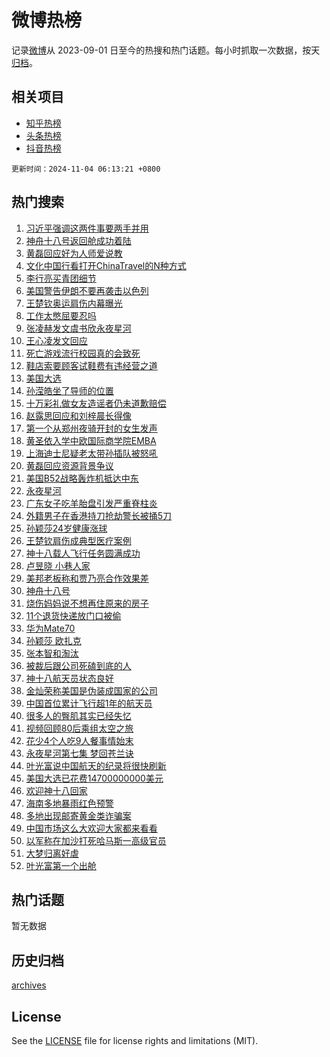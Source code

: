 # 微博热榜

记录[微博](https://www.weibo.com)从 2023-09-01 日至今的热搜和热门话题。每小时抓取一次数据，按天[归档](archives)。

## 相关项目

- [知乎热榜](https://github.com/hotarchive/zhihu)
- [头条热榜](https://github.com/hotarchive/toutiao)
- [抖音热榜](https://github.com/hotarchive/douyin)


`更新时间：2024-11-04 06:13:21 +0800`

## 热门搜索

1. [习近平强调这两件事要两手并用](https://m.weibo.cn/search?containerid=100103type%3D1%26t%3D10%26q%3D%23%E4%B9%A0%E8%BF%91%E5%B9%B3%E5%BC%BA%E8%B0%83%E8%BF%99%E4%B8%A4%E4%BB%B6%E4%BA%8B%E8%A6%81%E4%B8%A4%E6%89%8B%E5%B9%B6%E7%94%A8%23&stream_entry_id=51&isnewpage=1&extparam=seat%3D1%26stream_entry_id%3D51%26c_type%3D51%26q%3D%2523%25E4%25B9%25A0%25E8%25BF%2591%25E5%25B9%25B3%25E5%25BC%25BA%25E8%25B0%2583%25E8%25BF%2599%25E4%25B8%25A4%25E4%25BB%25B6%25E4%25BA%258B%25E8%25A6%2581%25E4%25B8%25A4%25E6%2589%258B%25E5%25B9%25B6%25E7%2594%25A8%2523%26cate%3D10103%26dgr%3D0%26pos%3D0%26filter_type%3Drealtimehot%26display_time%3D1730672000%26pre_seqid%3D173067200017502742035123)
1. [神舟十八号返回舱成功着陆](https://m.weibo.cn/search?containerid=100103type%3D1%26t%3D10%26q%3D%23%E7%A5%9E%E8%88%9F%E5%8D%81%E5%85%AB%E5%8F%B7%E8%BF%94%E5%9B%9E%E8%88%B1%E6%88%90%E5%8A%9F%E7%9D%80%E9%99%86%23&stream_entry_id=31&isnewpage=1&extparam=seat%3D1%26flag%3D0%26c_type%3D31%26cate%3D5001%26realpos%3D1%26lcate%3D5001%26stream_entry_id%3D31%26q%3D%2523%25E7%25A5%259E%25E8%2588%259F%25E5%258D%2581%25E5%2585%25AB%25E5%258F%25B7%25E8%25BF%2594%25E5%259B%259E%25E8%2588%25B1%25E6%2588%2590%25E5%258A%259F%25E7%259D%2580%25E9%2599%2586%2523%26dgr%3D0%26pos%3D0%26band_rank%3D1%26filter_type%3Drealtimehot%26display_time%3D1730672000%26pre_seqid%3D173067200017502742035123)
1. [黄磊回应好为人师爱说教](https://m.weibo.cn/search?containerid=100103type%3D1%26t%3D10%26q%3D%23%E9%BB%84%E7%A3%8A%E5%9B%9E%E5%BA%94%E5%A5%BD%E4%B8%BA%E4%BA%BA%E5%B8%88%E7%88%B1%E8%AF%B4%E6%95%99%23&stream_entry_id=31&isnewpage=1&extparam=seat%3D1%26flag%3D2%26c_type%3D31%26cate%3D5001%26realpos%3D2%26lcate%3D5001%26stream_entry_id%3D31%26q%3D%2523%25E9%25BB%2584%25E7%25A3%258A%25E5%259B%259E%25E5%25BA%2594%25E5%25A5%25BD%25E4%25B8%25BA%25E4%25BA%25BA%25E5%25B8%2588%25E7%2588%25B1%25E8%25AF%25B4%25E6%2595%2599%2523%26dgr%3D0%26pos%3D1%26band_rank%3D2%26filter_type%3Drealtimehot%26display_time%3D1730672000%26pre_seqid%3D173067200017502742035123)
1. [文化中国行看打开ChinaTravel的N种方式](https://m.weibo.cn/search?containerid=100103type%3D1%26t%3D10%26q%3D%23%E6%96%87%E5%8C%96%E4%B8%AD%E5%9B%BD%E8%A1%8C%E7%9C%8B%E6%89%93%E5%BC%80ChinaTravel%E7%9A%84N%E7%A7%8D%E6%96%B9%E5%BC%8F%23&stream_entry_id=31&isnewpage=1&extparam=seat%3D1%26flag%3D0%26c_type%3D31%26cate%3D5001%26realpos%3D3%26lcate%3D5001%26stream_entry_id%3D31%26q%3D%2523%25E6%2596%2587%25E5%258C%2596%25E4%25B8%25AD%25E5%259B%25BD%25E8%25A1%258C%25E7%259C%258B%25E6%2589%2593%25E5%25BC%2580ChinaTravel%25E7%259A%2584N%25E7%25A7%258D%25E6%2596%25B9%25E5%25BC%258F%2523%26dgr%3D0%26pos%3D2%26band_rank%3D3%26filter_type%3Drealtimehot%26display_time%3D1730672000%26pre_seqid%3D173067200017502742035123)
1. [李行亮买青团细节](https://m.weibo.cn/search?containerid=100103type%3D1%26t%3D10%26q%3D%23%E6%9D%8E%E8%A1%8C%E4%BA%AE%E4%B9%B0%E9%9D%92%E5%9B%A2%E7%BB%86%E8%8A%82%23&stream_entry_id=31&isnewpage=1&extparam=seat%3D1%26flag%3D2%26c_type%3D31%26cate%3D5001%26realpos%3D4%26lcate%3D5001%26stream_entry_id%3D31%26q%3D%2523%25E6%259D%258E%25E8%25A1%258C%25E4%25BA%25AE%25E4%25B9%25B0%25E9%259D%2592%25E5%259B%25A2%25E7%25BB%2586%25E8%258A%2582%2523%26dgr%3D0%26pos%3D3%26band_rank%3D4%26filter_type%3Drealtimehot%26display_time%3D1730672000%26pre_seqid%3D173067200017502742035123)
1. [美国警告伊朗不要再袭击以色列](https://m.weibo.cn/search?containerid=100103type%3D1%26t%3D10%26q%3D%23%E7%BE%8E%E5%9B%BD%E8%AD%A6%E5%91%8A%E4%BC%8A%E6%9C%97%E4%B8%8D%E8%A6%81%E5%86%8D%E8%A2%AD%E5%87%BB%E4%BB%A5%E8%89%B2%E5%88%97%23&stream_entry_id=31&isnewpage=1&extparam=seat%3D1%26flag%3D2%26c_type%3D31%26cate%3D5001%26realpos%3D5%26lcate%3D5001%26stream_entry_id%3D31%26q%3D%2523%25E7%25BE%258E%25E5%259B%25BD%25E8%25AD%25A6%25E5%2591%258A%25E4%25BC%258A%25E6%259C%2597%25E4%25B8%258D%25E8%25A6%2581%25E5%2586%258D%25E8%25A2%25AD%25E5%2587%25BB%25E4%25BB%25A5%25E8%2589%25B2%25E5%2588%2597%2523%26dgr%3D0%26pos%3D4%26band_rank%3D5%26filter_type%3Drealtimehot%26display_time%3D1730672000%26pre_seqid%3D173067200017502742035123)
1. [王楚钦奥运肩伤内幕曝光](https://m.weibo.cn/search?containerid=100103type%3D1%26t%3D10%26q%3D%23%E7%8E%8B%E6%A5%9A%E9%92%A6%E5%A5%A5%E8%BF%90%E8%82%A9%E4%BC%A4%E5%86%85%E5%B9%95%E6%9B%9D%E5%85%89%23&stream_entry_id=31&isnewpage=1&extparam=seat%3D1%26flag%3D0%26c_type%3D31%26cate%3D5001%26realpos%3D6%26lcate%3D5001%26stream_entry_id%3D31%26q%3D%2523%25E7%258E%258B%25E6%25A5%259A%25E9%2592%25A6%25E5%25A5%25A5%25E8%25BF%2590%25E8%2582%25A9%25E4%25BC%25A4%25E5%2586%2585%25E5%25B9%2595%25E6%259B%259D%25E5%2585%2589%2523%26dgr%3D0%26pos%3D5%26band_rank%3D6%26filter_type%3Drealtimehot%26display_time%3D1730672000%26pre_seqid%3D173067200017502742035123)
1. [工作太憋屈要忍吗](https://m.weibo.cn/search?containerid=100103type%3D1%26t%3D10%26q%3D%23%E5%B7%A5%E4%BD%9C%E5%A4%AA%E6%86%8B%E5%B1%88%E8%A6%81%E5%BF%8D%E5%90%97%23&stream_entry_id=31&isnewpage=1&extparam=seat%3D1%26c_type%3D31%26cate%3D5001%26lcate%3D5001%26topic_ad%3D1%26stream_entry_id%3D31%26is_ad_pos%3D1%26band_rank%3D7%26q%3D%2523%25E5%25B7%25A5%25E4%25BD%259C%25E5%25A4%25AA%25E6%2586%258B%25E5%25B1%2588%25E8%25A6%2581%25E5%25BF%258D%25E5%2590%2597%2523%26dgr%3D0%26pos%3D6%26adid%3D262744%26filter_type%3Drealtimehot%26display_time%3D1730672000%26pre_seqid%3D173067200017502742035123)
1. [张凌赫发文虞书欣永夜星河](https://m.weibo.cn/search?containerid=100103type%3D1%26t%3D10%26q%3D%23%E5%BC%A0%E5%87%8C%E8%B5%AB%E5%8F%91%E6%96%87%E8%99%9E%E4%B9%A6%E6%AC%A3%E6%B0%B8%E5%A4%9C%E6%98%9F%E6%B2%B3%23&stream_entry_id=31&isnewpage=1&extparam=seat%3D1%26flag%3D2%26c_type%3D31%26cate%3D5001%26realpos%3D7%26lcate%3D5001%26stream_entry_id%3D31%26q%3D%2523%25E5%25BC%25A0%25E5%2587%258C%25E8%25B5%25AB%25E5%258F%2591%25E6%2596%2587%25E8%2599%259E%25E4%25B9%25A6%25E6%25AC%25A3%25E6%25B0%25B8%25E5%25A4%259C%25E6%2598%259F%25E6%25B2%25B3%2523%26dgr%3D0%26pos%3D7%26band_rank%3D7%26filter_type%3Drealtimehot%26display_time%3D1730672000%26pre_seqid%3D173067200017502742035123)
1. [王心凌发文回应](https://m.weibo.cn/search?containerid=100103type%3D1%26t%3D10%26q%3D%23%E7%8E%8B%E5%BF%83%E5%87%8C%E5%8F%91%E6%96%87%E5%9B%9E%E5%BA%94%23&stream_entry_id=31&isnewpage=1&extparam=seat%3D1%26flag%3D2%26c_type%3D31%26cate%3D5001%26realpos%3D8%26lcate%3D5001%26stream_entry_id%3D31%26q%3D%2523%25E7%258E%258B%25E5%25BF%2583%25E5%2587%258C%25E5%258F%2591%25E6%2596%2587%25E5%259B%259E%25E5%25BA%2594%2523%26dgr%3D0%26pos%3D8%26band_rank%3D8%26filter_type%3Drealtimehot%26display_time%3D1730672000%26pre_seqid%3D173067200017502742035123)
1. [死亡游戏流行校园真的会致死](https://m.weibo.cn/search?containerid=100103type%3D1%26t%3D10%26q%3D%23%E6%AD%BB%E4%BA%A1%E6%B8%B8%E6%88%8F%E6%B5%81%E8%A1%8C%E6%A0%A1%E5%9B%AD%E7%9C%9F%E7%9A%84%E4%BC%9A%E8%87%B4%E6%AD%BB%23&stream_entry_id=31&isnewpage=1&extparam=seat%3D1%26flag%3D0%26c_type%3D31%26cate%3D5001%26realpos%3D9%26lcate%3D5001%26stream_entry_id%3D31%26q%3D%2523%25E6%25AD%25BB%25E4%25BA%25A1%25E6%25B8%25B8%25E6%2588%258F%25E6%25B5%2581%25E8%25A1%258C%25E6%25A0%25A1%25E5%259B%25AD%25E7%259C%259F%25E7%259A%2584%25E4%25BC%259A%25E8%2587%25B4%25E6%25AD%25BB%2523%26dgr%3D0%26pos%3D9%26band_rank%3D9%26filter_type%3Drealtimehot%26display_time%3D1730672000%26pre_seqid%3D173067200017502742035123)
1. [鞋店索要顾客试鞋费有违经营之道](https://m.weibo.cn/search?containerid=100103type%3D1%26t%3D10%26q%3D%23%E9%9E%8B%E5%BA%97%E7%B4%A2%E8%A6%81%E9%A1%BE%E5%AE%A2%E8%AF%95%E9%9E%8B%E8%B4%B9%E6%9C%89%E8%BF%9D%E7%BB%8F%E8%90%A5%E4%B9%8B%E9%81%93%23&stream_entry_id=31&isnewpage=1&extparam=seat%3D1%26flag%3D1%26c_type%3D31%26cate%3D5001%26realpos%3D10%26lcate%3D5001%26stream_entry_id%3D31%26q%3D%2523%25E9%259E%258B%25E5%25BA%2597%25E7%25B4%25A2%25E8%25A6%2581%25E9%25A1%25BE%25E5%25AE%25A2%25E8%25AF%2595%25E9%259E%258B%25E8%25B4%25B9%25E6%259C%2589%25E8%25BF%259D%25E7%25BB%258F%25E8%2590%25A5%25E4%25B9%258B%25E9%2581%2593%2523%26dgr%3D0%26pos%3D10%26band_rank%3D10%26filter_type%3Drealtimehot%26display_time%3D1730672000%26pre_seqid%3D173067200017502742035123)
1. [美国大选](https://m.weibo.cn/search?containerid=100103type%3D1%26t%3D10%26q%3D%E7%BE%8E%E5%9B%BD%E5%A4%A7%E9%80%89&stream_entry_id=31&isnewpage=1&extparam=seat%3D1%26flag%3D2%26c_type%3D31%26cate%3D5001%26realpos%3D11%26lcate%3D5001%26stream_entry_id%3D31%26q%3D%25E7%25BE%258E%25E5%259B%25BD%25E5%25A4%25A7%25E9%2580%2589%26dgr%3D0%26pos%3D11%26band_rank%3D11%26filter_type%3Drealtimehot%26display_time%3D1730672000%26pre_seqid%3D173067200017502742035123)
1. [孙滢皓坐了导师的位置](https://m.weibo.cn/search?containerid=100103type%3D1%26t%3D10%26q%3D%E5%AD%99%E6%BB%A2%E7%9A%93%E5%9D%90%E4%BA%86%E5%AF%BC%E5%B8%88%E7%9A%84%E4%BD%8D%E7%BD%AE&stream_entry_id=31&isnewpage=1&extparam=seat%3D1%26flag%3D0%26c_type%3D31%26cate%3D5001%26realpos%3D12%26lcate%3D5001%26stream_entry_id%3D31%26q%3D%25E5%25AD%2599%25E6%25BB%25A2%25E7%259A%2593%25E5%259D%2590%25E4%25BA%2586%25E5%25AF%25BC%25E5%25B8%2588%25E7%259A%2584%25E4%25BD%258D%25E7%25BD%25AE%26dgr%3D0%26pos%3D12%26band_rank%3D12%26filter_type%3Drealtimehot%26display_time%3D1730672000%26pre_seqid%3D173067200017502742035123)
1. [十万彩礼做女友造谣者仍未道歉赔偿](https://m.weibo.cn/search?containerid=100103type%3D1%26t%3D10%26q%3D%23%E5%8D%81%E4%B8%87%E5%BD%A9%E7%A4%BC%E5%81%9A%E5%A5%B3%E5%8F%8B%E9%80%A0%E8%B0%A3%E8%80%85%E4%BB%8D%E6%9C%AA%E9%81%93%E6%AD%89%E8%B5%94%E5%81%BF%23&stream_entry_id=31&isnewpage=1&extparam=seat%3D1%26flag%3D0%26c_type%3D31%26cate%3D5001%26realpos%3D13%26lcate%3D5001%26stream_entry_id%3D31%26q%3D%2523%25E5%258D%2581%25E4%25B8%2587%25E5%25BD%25A9%25E7%25A4%25BC%25E5%2581%259A%25E5%25A5%25B3%25E5%258F%258B%25E9%2580%25A0%25E8%25B0%25A3%25E8%2580%2585%25E4%25BB%258D%25E6%259C%25AA%25E9%2581%2593%25E6%25AD%2589%25E8%25B5%2594%25E5%2581%25BF%2523%26dgr%3D0%26pos%3D13%26band_rank%3D13%26filter_type%3Drealtimehot%26display_time%3D1730672000%26pre_seqid%3D173067200017502742035123)
1. [赵露思回应和刘梓晨长得像](https://m.weibo.cn/search?containerid=100103type%3D1%26t%3D10%26q%3D%23%E8%B5%B5%E9%9C%B2%E6%80%9D%E5%9B%9E%E5%BA%94%E5%92%8C%E5%88%98%E6%A2%93%E6%99%A8%E9%95%BF%E5%BE%97%E5%83%8F%23&stream_entry_id=31&isnewpage=1&extparam=seat%3D1%26flag%3D2%26c_type%3D31%26cate%3D5001%26realpos%3D14%26lcate%3D5001%26stream_entry_id%3D31%26q%3D%2523%25E8%25B5%25B5%25E9%259C%25B2%25E6%2580%259D%25E5%259B%259E%25E5%25BA%2594%25E5%2592%258C%25E5%2588%2598%25E6%25A2%2593%25E6%2599%25A8%25E9%2595%25BF%25E5%25BE%2597%25E5%2583%258F%2523%26dgr%3D0%26pos%3D14%26band_rank%3D14%26filter_type%3Drealtimehot%26display_time%3D1730672000%26pre_seqid%3D173067200017502742035123)
1. [第一个从郑州夜骑开封的女生发声](https://m.weibo.cn/search?containerid=100103type%3D1%26t%3D10%26q%3D%23%E7%AC%AC%E4%B8%80%E4%B8%AA%E4%BB%8E%E9%83%91%E5%B7%9E%E5%A4%9C%E9%AA%91%E5%BC%80%E5%B0%81%E7%9A%84%E5%A5%B3%E7%94%9F%E5%8F%91%E5%A3%B0%23&stream_entry_id=31&isnewpage=1&extparam=seat%3D1%26flag%3D0%26c_type%3D31%26cate%3D5001%26realpos%3D15%26lcate%3D5001%26stream_entry_id%3D31%26q%3D%2523%25E7%25AC%25AC%25E4%25B8%2580%25E4%25B8%25AA%25E4%25BB%258E%25E9%2583%2591%25E5%25B7%259E%25E5%25A4%259C%25E9%25AA%2591%25E5%25BC%2580%25E5%25B0%2581%25E7%259A%2584%25E5%25A5%25B3%25E7%2594%259F%25E5%258F%2591%25E5%25A3%25B0%2523%26dgr%3D0%26pos%3D15%26band_rank%3D15%26filter_type%3Drealtimehot%26display_time%3D1730672000%26pre_seqid%3D173067200017502742035123)
1. [黄圣依入学中欧国际商学院EMBA](https://m.weibo.cn/search?containerid=100103type%3D1%26t%3D10%26q%3D%23%E9%BB%84%E5%9C%A3%E4%BE%9D%E5%85%A5%E5%AD%A6%E4%B8%AD%E6%AC%A7%E5%9B%BD%E9%99%85%E5%95%86%E5%AD%A6%E9%99%A2EMBA%23&stream_entry_id=31&isnewpage=1&extparam=seat%3D1%26flag%3D0%26c_type%3D31%26cate%3D5001%26realpos%3D16%26lcate%3D5001%26stream_entry_id%3D31%26q%3D%2523%25E9%25BB%2584%25E5%259C%25A3%25E4%25BE%259D%25E5%2585%25A5%25E5%25AD%25A6%25E4%25B8%25AD%25E6%25AC%25A7%25E5%259B%25BD%25E9%2599%2585%25E5%2595%2586%25E5%25AD%25A6%25E9%2599%25A2EMBA%2523%26dgr%3D0%26pos%3D16%26band_rank%3D16%26filter_type%3Drealtimehot%26display_time%3D1730672000%26pre_seqid%3D173067200017502742035123)
1. [上海迪士尼疑老太带孙插队被怒吼](https://m.weibo.cn/search?containerid=100103type%3D1%26t%3D10%26q%3D%23%E4%B8%8A%E6%B5%B7%E8%BF%AA%E5%A3%AB%E5%B0%BC%E7%96%91%E8%80%81%E5%A4%AA%E5%B8%A6%E5%AD%99%E6%8F%92%E9%98%9F%E8%A2%AB%E6%80%92%E5%90%BC%23&stream_entry_id=31&isnewpage=1&extparam=seat%3D1%26flag%3D0%26c_type%3D31%26cate%3D5001%26realpos%3D17%26lcate%3D5001%26stream_entry_id%3D31%26q%3D%2523%25E4%25B8%258A%25E6%25B5%25B7%25E8%25BF%25AA%25E5%25A3%25AB%25E5%25B0%25BC%25E7%2596%2591%25E8%2580%2581%25E5%25A4%25AA%25E5%25B8%25A6%25E5%25AD%2599%25E6%258F%2592%25E9%2598%259F%25E8%25A2%25AB%25E6%2580%2592%25E5%2590%25BC%2523%26dgr%3D0%26pos%3D17%26band_rank%3D17%26filter_type%3Drealtimehot%26display_time%3D1730672000%26pre_seqid%3D173067200017502742035123)
1. [黄磊回应资源背景争议](https://m.weibo.cn/search?containerid=100103type%3D1%26t%3D10%26q%3D%23%E9%BB%84%E7%A3%8A%E5%9B%9E%E5%BA%94%E8%B5%84%E6%BA%90%E8%83%8C%E6%99%AF%E4%BA%89%E8%AE%AE%23&stream_entry_id=31&isnewpage=1&extparam=seat%3D1%26flag%3D0%26c_type%3D31%26cate%3D5001%26realpos%3D18%26lcate%3D5001%26stream_entry_id%3D31%26q%3D%2523%25E9%25BB%2584%25E7%25A3%258A%25E5%259B%259E%25E5%25BA%2594%25E8%25B5%2584%25E6%25BA%2590%25E8%2583%258C%25E6%2599%25AF%25E4%25BA%2589%25E8%25AE%25AE%2523%26dgr%3D0%26pos%3D18%26band_rank%3D18%26filter_type%3Drealtimehot%26display_time%3D1730672000%26pre_seqid%3D173067200017502742035123)
1. [美国B52战略轰炸机抵达中东](https://m.weibo.cn/search?containerid=100103type%3D1%26t%3D10%26q%3D%23%E7%BE%8E%E5%9B%BDB52%E6%88%98%E7%95%A5%E8%BD%B0%E7%82%B8%E6%9C%BA%E6%8A%B5%E8%BE%BE%E4%B8%AD%E4%B8%9C%23&stream_entry_id=31&isnewpage=1&extparam=seat%3D1%26flag%3D0%26c_type%3D31%26cate%3D5001%26realpos%3D19%26lcate%3D5001%26stream_entry_id%3D31%26q%3D%2523%25E7%25BE%258E%25E5%259B%25BDB52%25E6%2588%2598%25E7%2595%25A5%25E8%25BD%25B0%25E7%2582%25B8%25E6%259C%25BA%25E6%258A%25B5%25E8%25BE%25BE%25E4%25B8%25AD%25E4%25B8%259C%2523%26dgr%3D0%26pos%3D19%26band_rank%3D19%26filter_type%3Drealtimehot%26display_time%3D1730672000%26pre_seqid%3D173067200017502742035123)
1. [永夜星河](https://m.weibo.cn/search?containerid=100103type%3D1%26t%3D10%26q%3D%E6%B0%B8%E5%A4%9C%E6%98%9F%E6%B2%B3&stream_entry_id=31&isnewpage=1&extparam=seat%3D1%26flag%3D0%26c_type%3D31%26cate%3D5001%26realpos%3D20%26lcate%3D5001%26stream_entry_id%3D31%26q%3D%25E6%25B0%25B8%25E5%25A4%259C%25E6%2598%259F%25E6%25B2%25B3%26dgr%3D0%26pos%3D20%26band_rank%3D20%26filter_type%3Drealtimehot%26display_time%3D1730672000%26pre_seqid%3D173067200017502742035123)
1. [广东女子吃羊胎盘引发严重脊柱炎](https://m.weibo.cn/search?containerid=100103type%3D1%26t%3D10%26q%3D%23%E5%B9%BF%E4%B8%9C%E5%A5%B3%E5%AD%90%E5%90%83%E7%BE%8A%E8%83%8E%E7%9B%98%E5%BC%95%E5%8F%91%E4%B8%A5%E9%87%8D%E8%84%8A%E6%9F%B1%E7%82%8E%23&stream_entry_id=31&isnewpage=1&extparam=seat%3D1%26flag%3D0%26c_type%3D31%26cate%3D5001%26realpos%3D21%26lcate%3D5001%26stream_entry_id%3D31%26q%3D%2523%25E5%25B9%25BF%25E4%25B8%259C%25E5%25A5%25B3%25E5%25AD%2590%25E5%2590%2583%25E7%25BE%258A%25E8%2583%258E%25E7%259B%2598%25E5%25BC%2595%25E5%258F%2591%25E4%25B8%25A5%25E9%2587%258D%25E8%2584%258A%25E6%259F%25B1%25E7%2582%258E%2523%26dgr%3D0%26pos%3D21%26band_rank%3D21%26filter_type%3Drealtimehot%26display_time%3D1730672000%26pre_seqid%3D173067200017502742035123)
1. [外籍男子在香港持刀抢劫警长被捅5刀](https://m.weibo.cn/search?containerid=100103type%3D1%26t%3D10%26q%3D%23%E5%A4%96%E7%B1%8D%E7%94%B7%E5%AD%90%E5%9C%A8%E9%A6%99%E6%B8%AF%E6%8C%81%E5%88%80%E6%8A%A2%E5%8A%AB%E8%AD%A6%E9%95%BF%E8%A2%AB%E6%8D%855%E5%88%80%23&stream_entry_id=31&isnewpage=1&extparam=seat%3D1%26flag%3D0%26c_type%3D31%26cate%3D5001%26realpos%3D22%26lcate%3D5001%26stream_entry_id%3D31%26q%3D%2523%25E5%25A4%2596%25E7%25B1%258D%25E7%2594%25B7%25E5%25AD%2590%25E5%259C%25A8%25E9%25A6%2599%25E6%25B8%25AF%25E6%258C%2581%25E5%2588%2580%25E6%258A%25A2%25E5%258A%25AB%25E8%25AD%25A6%25E9%2595%25BF%25E8%25A2%25AB%25E6%258D%25855%25E5%2588%2580%2523%26dgr%3D0%26pos%3D22%26band_rank%3D22%26filter_type%3Drealtimehot%26display_time%3D1730672000%26pre_seqid%3D173067200017502742035123)
1. [孙颖莎24岁健康涨球](https://m.weibo.cn/search?containerid=100103type%3D1%26t%3D10%26q%3D%23%E5%AD%99%E9%A2%96%E8%8E%8E24%E5%B2%81%E5%81%A5%E5%BA%B7%E6%B6%A8%E7%90%83%23&stream_entry_id=31&isnewpage=1&extparam=seat%3D1%26flag%3D32768%26c_type%3D31%26cate%3D5001%26realpos%3D23%26lcate%3D5001%26stream_entry_id%3D31%26q%3D%2523%25E5%25AD%2599%25E9%25A2%2596%25E8%258E%258E24%25E5%25B2%2581%25E5%2581%25A5%25E5%25BA%25B7%25E6%25B6%25A8%25E7%2590%2583%2523%26dgr%3D0%26pos%3D23%26band_rank%3D23%26filter_type%3Drealtimehot%26display_time%3D1730672000%26pre_seqid%3D173067200017502742035123)
1. [王楚钦肩伤成典型医疗案例](https://m.weibo.cn/search?containerid=100103type%3D1%26t%3D10%26q%3D%23%E7%8E%8B%E6%A5%9A%E9%92%A6%E8%82%A9%E4%BC%A4%E6%88%90%E5%85%B8%E5%9E%8B%E5%8C%BB%E7%96%97%E6%A1%88%E4%BE%8B%23&stream_entry_id=31&isnewpage=1&extparam=seat%3D1%26flag%3D0%26c_type%3D31%26cate%3D5001%26realpos%3D24%26lcate%3D5001%26stream_entry_id%3D31%26q%3D%2523%25E7%258E%258B%25E6%25A5%259A%25E9%2592%25A6%25E8%2582%25A9%25E4%25BC%25A4%25E6%2588%2590%25E5%2585%25B8%25E5%259E%258B%25E5%258C%25BB%25E7%2596%2597%25E6%25A1%2588%25E4%25BE%258B%2523%26dgr%3D0%26pos%3D24%26band_rank%3D24%26filter_type%3Drealtimehot%26display_time%3D1730672000%26pre_seqid%3D173067200017502742035123)
1. [神十八载人飞行任务圆满成功](https://m.weibo.cn/search?containerid=100103type%3D1%26t%3D10%26q%3D%23%E7%A5%9E%E5%8D%81%E5%85%AB%E8%BD%BD%E4%BA%BA%E9%A3%9E%E8%A1%8C%E4%BB%BB%E5%8A%A1%E5%9C%86%E6%BB%A1%E6%88%90%E5%8A%9F%23&stream_entry_id=31&isnewpage=1&extparam=seat%3D1%26flag%3D0%26c_type%3D31%26cate%3D5001%26realpos%3D25%26lcate%3D5001%26stream_entry_id%3D31%26q%3D%2523%25E7%25A5%259E%25E5%258D%2581%25E5%2585%25AB%25E8%25BD%25BD%25E4%25BA%25BA%25E9%25A3%259E%25E8%25A1%258C%25E4%25BB%25BB%25E5%258A%25A1%25E5%259C%2586%25E6%25BB%25A1%25E6%2588%2590%25E5%258A%259F%2523%26dgr%3D0%26pos%3D25%26band_rank%3D25%26filter_type%3Drealtimehot%26display_time%3D1730672000%26pre_seqid%3D173067200017502742035123)
1. [卢昱晓 小巷人家](https://m.weibo.cn/search?containerid=100103type%3D1%26t%3D10%26q%3D%E5%8D%A2%E6%98%B1%E6%99%93+%E5%B0%8F%E5%B7%B7%E4%BA%BA%E5%AE%B6&stream_entry_id=31&isnewpage=1&extparam=seat%3D1%26flag%3D0%26c_type%3D31%26cate%3D5001%26realpos%3D26%26lcate%3D5001%26stream_entry_id%3D31%26q%3D%25E5%258D%25A2%25E6%2598%25B1%25E6%2599%2593%2520%25E5%25B0%258F%25E5%25B7%25B7%25E4%25BA%25BA%25E5%25AE%25B6%26dgr%3D0%26pos%3D26%26band_rank%3D26%26filter_type%3Drealtimehot%26display_time%3D1730672000%26pre_seqid%3D173067200017502742035123)
1. [美邦老板称和贾乃亮合作效果差](https://m.weibo.cn/search?containerid=100103type%3D1%26t%3D10%26q%3D%23%E7%BE%8E%E9%82%A6%E8%80%81%E6%9D%BF%E7%A7%B0%E5%92%8C%E8%B4%BE%E4%B9%83%E4%BA%AE%E5%90%88%E4%BD%9C%E6%95%88%E6%9E%9C%E5%B7%AE%23&stream_entry_id=31&isnewpage=1&extparam=seat%3D1%26flag%3D0%26c_type%3D31%26cate%3D5001%26realpos%3D27%26lcate%3D5001%26stream_entry_id%3D31%26q%3D%2523%25E7%25BE%258E%25E9%2582%25A6%25E8%2580%2581%25E6%259D%25BF%25E7%25A7%25B0%25E5%2592%258C%25E8%25B4%25BE%25E4%25B9%2583%25E4%25BA%25AE%25E5%2590%2588%25E4%25BD%259C%25E6%2595%2588%25E6%259E%259C%25E5%25B7%25AE%2523%26dgr%3D0%26pos%3D27%26band_rank%3D27%26filter_type%3Drealtimehot%26display_time%3D1730672000%26pre_seqid%3D173067200017502742035123)
1. [神舟十八号](https://m.weibo.cn/search?containerid=100103type%3D1%26t%3D10%26q%3D%E7%A5%9E%E8%88%9F%E5%8D%81%E5%85%AB%E5%8F%B7&stream_entry_id=31&isnewpage=1&extparam=seat%3D1%26flag%3D0%26c_type%3D31%26cate%3D5001%26realpos%3D28%26lcate%3D5001%26stream_entry_id%3D31%26q%3D%25E7%25A5%259E%25E8%2588%259F%25E5%258D%2581%25E5%2585%25AB%25E5%258F%25B7%26dgr%3D0%26pos%3D28%26band_rank%3D28%26filter_type%3Drealtimehot%26display_time%3D1730672000%26pre_seqid%3D173067200017502742035123)
1. [烧伤妈妈说不想再住原来的房子](https://m.weibo.cn/search?containerid=100103type%3D1%26t%3D10%26q%3D%23%E7%83%A7%E4%BC%A4%E5%A6%88%E5%A6%88%E8%AF%B4%E4%B8%8D%E6%83%B3%E5%86%8D%E4%BD%8F%E5%8E%9F%E6%9D%A5%E7%9A%84%E6%88%BF%E5%AD%90%23&stream_entry_id=31&isnewpage=1&extparam=seat%3D1%26flag%3D0%26c_type%3D31%26cate%3D5001%26realpos%3D29%26lcate%3D5001%26stream_entry_id%3D31%26q%3D%2523%25E7%2583%25A7%25E4%25BC%25A4%25E5%25A6%2588%25E5%25A6%2588%25E8%25AF%25B4%25E4%25B8%258D%25E6%2583%25B3%25E5%2586%258D%25E4%25BD%258F%25E5%258E%259F%25E6%259D%25A5%25E7%259A%2584%25E6%2588%25BF%25E5%25AD%2590%2523%26dgr%3D0%26pos%3D29%26band_rank%3D29%26filter_type%3Drealtimehot%26display_time%3D1730672000%26pre_seqid%3D173067200017502742035123)
1. [11个退货快递放门口被偷](https://m.weibo.cn/search?containerid=100103type%3D1%26t%3D10%26q%3D%2311%E4%B8%AA%E9%80%80%E8%B4%A7%E5%BF%AB%E9%80%92%E6%94%BE%E9%97%A8%E5%8F%A3%E8%A2%AB%E5%81%B7%23&stream_entry_id=31&isnewpage=1&extparam=seat%3D1%26flag%3D0%26c_type%3D31%26cate%3D5001%26realpos%3D30%26lcate%3D5001%26stream_entry_id%3D31%26q%3D%252311%25E4%25B8%25AA%25E9%2580%2580%25E8%25B4%25A7%25E5%25BF%25AB%25E9%2580%2592%25E6%2594%25BE%25E9%2597%25A8%25E5%258F%25A3%25E8%25A2%25AB%25E5%2581%25B7%2523%26dgr%3D0%26pos%3D30%26band_rank%3D30%26filter_type%3Drealtimehot%26display_time%3D1730672000%26pre_seqid%3D173067200017502742035123)
1. [华为Mate70](https://m.weibo.cn/search?containerid=100103type%3D1%26t%3D10%26q%3D%E5%8D%8E%E4%B8%BAMate70&stream_entry_id=31&isnewpage=1&extparam=seat%3D1%26flag%3D0%26c_type%3D31%26cate%3D5001%26realpos%3D31%26lcate%3D5001%26stream_entry_id%3D31%26q%3D%25E5%258D%258E%25E4%25B8%25BAMate70%26dgr%3D0%26pos%3D31%26band_rank%3D31%26filter_type%3Drealtimehot%26display_time%3D1730672000%26pre_seqid%3D173067200017502742035123)
1. [孙颖莎 欧扎克](https://m.weibo.cn/search?containerid=100103type%3D1%26t%3D10%26q%3D%E5%AD%99%E9%A2%96%E8%8E%8E+%E6%AC%A7%E6%89%8E%E5%85%8B&stream_entry_id=31&isnewpage=1&extparam=seat%3D1%26flag%3D0%26c_type%3D31%26cate%3D5001%26realpos%3D32%26lcate%3D5001%26stream_entry_id%3D31%26q%3D%25E5%25AD%2599%25E9%25A2%2596%25E8%258E%258E%2520%25E6%25AC%25A7%25E6%2589%258E%25E5%2585%258B%26dgr%3D0%26pos%3D32%26band_rank%3D32%26filter_type%3Drealtimehot%26display_time%3D1730672000%26pre_seqid%3D173067200017502742035123)
1. [张本智和淘汰](https://m.weibo.cn/search?containerid=100103type%3D1%26t%3D10%26q%3D%E5%BC%A0%E6%9C%AC%E6%99%BA%E5%92%8C%E6%B7%98%E6%B1%B0&stream_entry_id=31&isnewpage=1&extparam=seat%3D1%26flag%3D0%26c_type%3D31%26cate%3D5001%26realpos%3D33%26lcate%3D5001%26stream_entry_id%3D31%26q%3D%25E5%25BC%25A0%25E6%259C%25AC%25E6%2599%25BA%25E5%2592%258C%25E6%25B7%2598%25E6%25B1%25B0%26dgr%3D0%26pos%3D33%26band_rank%3D33%26filter_type%3Drealtimehot%26display_time%3D1730672000%26pre_seqid%3D173067200017502742035123)
1. [被裁后跟公司死磕到底的人](https://m.weibo.cn/search?containerid=100103type%3D1%26t%3D10%26q%3D%23%E8%A2%AB%E8%A3%81%E5%90%8E%E8%B7%9F%E5%85%AC%E5%8F%B8%E6%AD%BB%E7%A3%95%E5%88%B0%E5%BA%95%E7%9A%84%E4%BA%BA%23&stream_entry_id=31&isnewpage=1&extparam=seat%3D1%26flag%3D0%26c_type%3D31%26cate%3D5001%26realpos%3D34%26lcate%3D5001%26stream_entry_id%3D31%26q%3D%2523%25E8%25A2%25AB%25E8%25A3%2581%25E5%2590%258E%25E8%25B7%259F%25E5%2585%25AC%25E5%258F%25B8%25E6%25AD%25BB%25E7%25A3%2595%25E5%2588%25B0%25E5%25BA%2595%25E7%259A%2584%25E4%25BA%25BA%2523%26dgr%3D0%26pos%3D34%26band_rank%3D34%26filter_type%3Drealtimehot%26display_time%3D1730672000%26pre_seqid%3D173067200017502742035123)
1. [神十八航天员状态良好](https://m.weibo.cn/search?containerid=100103type%3D1%26t%3D10%26q%3D%23%E7%A5%9E%E5%8D%81%E5%85%AB%E8%88%AA%E5%A4%A9%E5%91%98%E7%8A%B6%E6%80%81%E8%89%AF%E5%A5%BD%23&stream_entry_id=31&isnewpage=1&extparam=seat%3D1%26flag%3D0%26c_type%3D31%26cate%3D5001%26realpos%3D35%26lcate%3D5001%26stream_entry_id%3D31%26q%3D%2523%25E7%25A5%259E%25E5%258D%2581%25E5%2585%25AB%25E8%2588%25AA%25E5%25A4%25A9%25E5%2591%2598%25E7%258A%25B6%25E6%2580%2581%25E8%2589%25AF%25E5%25A5%25BD%2523%26dgr%3D0%26pos%3D35%26band_rank%3D35%26filter_type%3Drealtimehot%26display_time%3D1730672000%26pre_seqid%3D173067200017502742035123)
1. [金灿荣称美国是伪装成国家的公司](https://m.weibo.cn/search?containerid=100103type%3D1%26t%3D10%26q%3D%23%E9%87%91%E7%81%BF%E8%8D%A3%E7%A7%B0%E7%BE%8E%E5%9B%BD%E6%98%AF%E4%BC%AA%E8%A3%85%E6%88%90%E5%9B%BD%E5%AE%B6%E7%9A%84%E5%85%AC%E5%8F%B8%23&stream_entry_id=31&isnewpage=1&extparam=seat%3D1%26flag%3D0%26c_type%3D31%26cate%3D5001%26realpos%3D36%26lcate%3D5001%26stream_entry_id%3D31%26q%3D%2523%25E9%2587%2591%25E7%2581%25BF%25E8%258D%25A3%25E7%25A7%25B0%25E7%25BE%258E%25E5%259B%25BD%25E6%2598%25AF%25E4%25BC%25AA%25E8%25A3%2585%25E6%2588%2590%25E5%259B%25BD%25E5%25AE%25B6%25E7%259A%2584%25E5%2585%25AC%25E5%258F%25B8%2523%26dgr%3D0%26pos%3D36%26band_rank%3D36%26filter_type%3Drealtimehot%26display_time%3D1730672000%26pre_seqid%3D173067200017502742035123)
1. [中国首位累计飞行超1年的航天员](https://m.weibo.cn/search?containerid=100103type%3D1%26t%3D10%26q%3D%23%E4%B8%AD%E5%9B%BD%E9%A6%96%E4%BD%8D%E7%B4%AF%E8%AE%A1%E9%A3%9E%E8%A1%8C%E8%B6%851%E5%B9%B4%E7%9A%84%E8%88%AA%E5%A4%A9%E5%91%98%23&stream_entry_id=31&isnewpage=1&extparam=seat%3D1%26flag%3D0%26c_type%3D31%26cate%3D5001%26realpos%3D37%26lcate%3D5001%26stream_entry_id%3D31%26q%3D%2523%25E4%25B8%25AD%25E5%259B%25BD%25E9%25A6%2596%25E4%25BD%258D%25E7%25B4%25AF%25E8%25AE%25A1%25E9%25A3%259E%25E8%25A1%258C%25E8%25B6%25851%25E5%25B9%25B4%25E7%259A%2584%25E8%2588%25AA%25E5%25A4%25A9%25E5%2591%2598%2523%26dgr%3D0%26pos%3D37%26band_rank%3D37%26filter_type%3Drealtimehot%26display_time%3D1730672000%26pre_seqid%3D173067200017502742035123)
1. [很多人的臀肌其实已经失忆](https://m.weibo.cn/search?containerid=100103type%3D1%26t%3D10%26q%3D%23%E5%BE%88%E5%A4%9A%E4%BA%BA%E7%9A%84%E8%87%80%E8%82%8C%E5%85%B6%E5%AE%9E%E5%B7%B2%E7%BB%8F%E5%A4%B1%E5%BF%86%23&stream_entry_id=31&isnewpage=1&extparam=seat%3D1%26flag%3D0%26c_type%3D31%26cate%3D5001%26realpos%3D38%26lcate%3D5001%26stream_entry_id%3D31%26q%3D%2523%25E5%25BE%2588%25E5%25A4%259A%25E4%25BA%25BA%25E7%259A%2584%25E8%2587%2580%25E8%2582%258C%25E5%2585%25B6%25E5%25AE%259E%25E5%25B7%25B2%25E7%25BB%258F%25E5%25A4%25B1%25E5%25BF%2586%2523%26dgr%3D0%26pos%3D38%26band_rank%3D38%26filter_type%3Drealtimehot%26display_time%3D1730672000%26pre_seqid%3D173067200017502742035123)
1. [视频回顾80后乘组太空之旅](https://m.weibo.cn/search?containerid=100103type%3D1%26t%3D10%26q%3D%23%E8%A7%86%E9%A2%91%E5%9B%9E%E9%A1%BE80%E5%90%8E%E4%B9%98%E7%BB%84%E5%A4%AA%E7%A9%BA%E4%B9%8B%E6%97%85%23&stream_entry_id=31&isnewpage=1&extparam=seat%3D1%26flag%3D0%26c_type%3D31%26cate%3D5001%26realpos%3D39%26lcate%3D5001%26stream_entry_id%3D31%26q%3D%2523%25E8%25A7%2586%25E9%25A2%2591%25E5%259B%259E%25E9%25A1%25BE80%25E5%2590%258E%25E4%25B9%2598%25E7%25BB%2584%25E5%25A4%25AA%25E7%25A9%25BA%25E4%25B9%258B%25E6%2597%2585%2523%26dgr%3D0%26pos%3D39%26band_rank%3D39%26filter_type%3Drealtimehot%26display_time%3D1730672000%26pre_seqid%3D173067200017502742035123)
1. [花少4个人吃9人餐事情始末](https://m.weibo.cn/search?containerid=100103type%3D1%26t%3D10%26q%3D%23%E8%8A%B1%E5%B0%914%E4%B8%AA%E4%BA%BA%E5%90%839%E4%BA%BA%E9%A4%90%E4%BA%8B%E6%83%85%E5%A7%8B%E6%9C%AB%23&stream_entry_id=31&isnewpage=1&extparam=seat%3D1%26flag%3D0%26c_type%3D31%26cate%3D5001%26realpos%3D40%26lcate%3D5001%26stream_entry_id%3D31%26q%3D%2523%25E8%258A%25B1%25E5%25B0%25914%25E4%25B8%25AA%25E4%25BA%25BA%25E5%2590%25839%25E4%25BA%25BA%25E9%25A4%2590%25E4%25BA%258B%25E6%2583%2585%25E5%25A7%258B%25E6%259C%25AB%2523%26dgr%3D0%26pos%3D40%26band_rank%3D40%26filter_type%3Drealtimehot%26display_time%3D1730672000%26pre_seqid%3D173067200017502742035123)
1. [永夜星河第七集 梦回苍兰诀](https://m.weibo.cn/search?containerid=100103type%3D1%26t%3D10%26q%3D%E6%B0%B8%E5%A4%9C%E6%98%9F%E6%B2%B3%E7%AC%AC%E4%B8%83%E9%9B%86+%E6%A2%A6%E5%9B%9E%E8%8B%8D%E5%85%B0%E8%AF%80&stream_entry_id=31&isnewpage=1&extparam=seat%3D1%26flag%3D0%26c_type%3D31%26cate%3D5001%26realpos%3D41%26lcate%3D5001%26stream_entry_id%3D31%26q%3D%25E6%25B0%25B8%25E5%25A4%259C%25E6%2598%259F%25E6%25B2%25B3%25E7%25AC%25AC%25E4%25B8%2583%25E9%259B%2586%2520%25E6%25A2%25A6%25E5%259B%259E%25E8%258B%258D%25E5%2585%25B0%25E8%25AF%2580%26dgr%3D0%26pos%3D41%26band_rank%3D41%26filter_type%3Drealtimehot%26display_time%3D1730672000%26pre_seqid%3D173067200017502742035123)
1. [叶光富说中国航天的纪录将很快刷新](https://m.weibo.cn/search?containerid=100103type%3D1%26t%3D10%26q%3D%23%E5%8F%B6%E5%85%89%E5%AF%8C%E8%AF%B4%E4%B8%AD%E5%9B%BD%E8%88%AA%E5%A4%A9%E7%9A%84%E7%BA%AA%E5%BD%95%E5%B0%86%E5%BE%88%E5%BF%AB%E5%88%B7%E6%96%B0%23&stream_entry_id=31&isnewpage=1&extparam=seat%3D1%26flag%3D0%26c_type%3D31%26cate%3D5001%26realpos%3D42%26lcate%3D5001%26stream_entry_id%3D31%26q%3D%2523%25E5%258F%25B6%25E5%2585%2589%25E5%25AF%258C%25E8%25AF%25B4%25E4%25B8%25AD%25E5%259B%25BD%25E8%2588%25AA%25E5%25A4%25A9%25E7%259A%2584%25E7%25BA%25AA%25E5%25BD%2595%25E5%25B0%2586%25E5%25BE%2588%25E5%25BF%25AB%25E5%2588%25B7%25E6%2596%25B0%2523%26dgr%3D0%26pos%3D42%26band_rank%3D42%26filter_type%3Drealtimehot%26display_time%3D1730672000%26pre_seqid%3D173067200017502742035123)
1. [美国大选已花费14700000000美元](https://m.weibo.cn/search?containerid=100103type%3D1%26t%3D10%26q%3D%23%E7%BE%8E%E5%9B%BD%E5%A4%A7%E9%80%89%E5%B7%B2%E8%8A%B1%E8%B4%B914700000000%E7%BE%8E%E5%85%83%23&stream_entry_id=31&isnewpage=1&extparam=seat%3D1%26flag%3D0%26c_type%3D31%26cate%3D5001%26realpos%3D43%26lcate%3D5001%26stream_entry_id%3D31%26q%3D%2523%25E7%25BE%258E%25E5%259B%25BD%25E5%25A4%25A7%25E9%2580%2589%25E5%25B7%25B2%25E8%258A%25B1%25E8%25B4%25B914700000000%25E7%25BE%258E%25E5%2585%2583%2523%26dgr%3D0%26pos%3D43%26band_rank%3D43%26filter_type%3Drealtimehot%26display_time%3D1730672000%26pre_seqid%3D173067200017502742035123)
1. [欢迎神十八回家](https://m.weibo.cn/search?containerid=100103type%3D1%26t%3D10%26q%3D%23%E6%AC%A2%E8%BF%8E%E7%A5%9E%E5%8D%81%E5%85%AB%E5%9B%9E%E5%AE%B6%23&stream_entry_id=31&isnewpage=1&extparam=seat%3D1%26flag%3D0%26c_type%3D31%26cate%3D5001%26realpos%3D44%26lcate%3D5001%26stream_entry_id%3D31%26q%3D%2523%25E6%25AC%25A2%25E8%25BF%258E%25E7%25A5%259E%25E5%258D%2581%25E5%2585%25AB%25E5%259B%259E%25E5%25AE%25B6%2523%26dgr%3D0%26pos%3D44%26band_rank%3D44%26filter_type%3Drealtimehot%26display_time%3D1730672000%26pre_seqid%3D173067200017502742035123)
1. [海南多地暴雨红色预警](https://m.weibo.cn/search?containerid=100103type%3D1%26t%3D10%26q%3D%23%E6%B5%B7%E5%8D%97%E5%A4%9A%E5%9C%B0%E6%9A%B4%E9%9B%A8%E7%BA%A2%E8%89%B2%E9%A2%84%E8%AD%A6%23&stream_entry_id=31&isnewpage=1&extparam=seat%3D1%26flag%3D1%26c_type%3D31%26cate%3D5001%26realpos%3D45%26lcate%3D5001%26stream_entry_id%3D31%26q%3D%2523%25E6%25B5%25B7%25E5%258D%2597%25E5%25A4%259A%25E5%259C%25B0%25E6%259A%25B4%25E9%259B%25A8%25E7%25BA%25A2%25E8%2589%25B2%25E9%25A2%2584%25E8%25AD%25A6%2523%26dgr%3D0%26pos%3D45%26band_rank%3D45%26filter_type%3Drealtimehot%26display_time%3D1730672000%26pre_seqid%3D173067200017502742035123)
1. [多地出现邮寄黄金类诈骗案](https://m.weibo.cn/search?containerid=100103type%3D1%26t%3D10%26q%3D%23%E5%A4%9A%E5%9C%B0%E5%87%BA%E7%8E%B0%E9%82%AE%E5%AF%84%E9%BB%84%E9%87%91%E7%B1%BB%E8%AF%88%E9%AA%97%E6%A1%88%23&stream_entry_id=31&isnewpage=1&extparam=seat%3D1%26flag%3D0%26c_type%3D31%26cate%3D5001%26realpos%3D46%26lcate%3D5001%26stream_entry_id%3D31%26q%3D%2523%25E5%25A4%259A%25E5%259C%25B0%25E5%2587%25BA%25E7%258E%25B0%25E9%2582%25AE%25E5%25AF%2584%25E9%25BB%2584%25E9%2587%2591%25E7%25B1%25BB%25E8%25AF%2588%25E9%25AA%2597%25E6%25A1%2588%2523%26dgr%3D0%26pos%3D46%26band_rank%3D46%26filter_type%3Drealtimehot%26display_time%3D1730672000%26pre_seqid%3D173067200017502742035123)
1. [中国市场这么大欢迎大家都来看看](https://m.weibo.cn/search?containerid=100103type%3D1%26t%3D10%26q%3D%23%E4%B8%AD%E5%9B%BD%E5%B8%82%E5%9C%BA%E8%BF%99%E4%B9%88%E5%A4%A7%E6%AC%A2%E8%BF%8E%E5%A4%A7%E5%AE%B6%E9%83%BD%E6%9D%A5%E7%9C%8B%E7%9C%8B%23&stream_entry_id=31&isnewpage=1&extparam=seat%3D1%26flag%3D0%26c_type%3D31%26cate%3D5001%26realpos%3D47%26lcate%3D5001%26stream_entry_id%3D31%26q%3D%2523%25E4%25B8%25AD%25E5%259B%25BD%25E5%25B8%2582%25E5%259C%25BA%25E8%25BF%2599%25E4%25B9%2588%25E5%25A4%25A7%25E6%25AC%25A2%25E8%25BF%258E%25E5%25A4%25A7%25E5%25AE%25B6%25E9%2583%25BD%25E6%259D%25A5%25E7%259C%258B%25E7%259C%258B%2523%26dgr%3D0%26pos%3D47%26band_rank%3D47%26filter_type%3Drealtimehot%26display_time%3D1730672000%26pre_seqid%3D173067200017502742035123)
1. [以军称在加沙打死哈马斯一高级官员](https://m.weibo.cn/search?containerid=100103type%3D1%26t%3D10%26q%3D%23%E4%BB%A5%E5%86%9B%E7%A7%B0%E5%9C%A8%E5%8A%A0%E6%B2%99%E6%89%93%E6%AD%BB%E5%93%88%E9%A9%AC%E6%96%AF%E4%B8%80%E9%AB%98%E7%BA%A7%E5%AE%98%E5%91%98%23&stream_entry_id=31&isnewpage=1&extparam=seat%3D1%26flag%3D1%26c_type%3D31%26cate%3D5001%26realpos%3D48%26lcate%3D5001%26stream_entry_id%3D31%26q%3D%2523%25E4%25BB%25A5%25E5%2586%259B%25E7%25A7%25B0%25E5%259C%25A8%25E5%258A%25A0%25E6%25B2%2599%25E6%2589%2593%25E6%25AD%25BB%25E5%2593%2588%25E9%25A9%25AC%25E6%2596%25AF%25E4%25B8%2580%25E9%25AB%2598%25E7%25BA%25A7%25E5%25AE%2598%25E5%2591%2598%2523%26dgr%3D0%26pos%3D48%26band_rank%3D48%26filter_type%3Drealtimehot%26display_time%3D1730672000%26pre_seqid%3D173067200017502742035123)
1. [大梦归离好虐](https://m.weibo.cn/search?containerid=100103type%3D1%26t%3D10%26q%3D%E5%A4%A7%E6%A2%A6%E5%BD%92%E7%A6%BB%E5%A5%BD%E8%99%90&stream_entry_id=31&isnewpage=1&extparam=seat%3D1%26flag%3D0%26c_type%3D31%26cate%3D5001%26realpos%3D49%26lcate%3D5001%26stream_entry_id%3D31%26q%3D%25E5%25A4%25A7%25E6%25A2%25A6%25E5%25BD%2592%25E7%25A6%25BB%25E5%25A5%25BD%25E8%2599%2590%26dgr%3D0%26pos%3D49%26band_rank%3D49%26filter_type%3Drealtimehot%26display_time%3D1730672000%26pre_seqid%3D173067200017502742035123)
1. [叶光富第一个出舱](https://m.weibo.cn/search?containerid=100103type%3D1%26t%3D10%26q%3D%23%E5%8F%B6%E5%85%89%E5%AF%8C%E7%AC%AC%E4%B8%80%E4%B8%AA%E5%87%BA%E8%88%B1%23&stream_entry_id=31&isnewpage=1&extparam=seat%3D1%26flag%3D1%26c_type%3D31%26cate%3D5001%26realpos%3D50%26lcate%3D5001%26stream_entry_id%3D31%26q%3D%2523%25E5%258F%25B6%25E5%2585%2589%25E5%25AF%258C%25E7%25AC%25AC%25E4%25B8%2580%25E4%25B8%25AA%25E5%2587%25BA%25E8%2588%25B1%2523%26dgr%3D0%26pos%3D50%26band_rank%3D50%26filter_type%3Drealtimehot%26display_time%3D1730672000%26pre_seqid%3D173067200017502742035123)

## 热门话题

暂无数据

## 历史归档

[archives](archives)

## License

See the [LICENSE](LICENSE) file for license rights and limitations (MIT).
